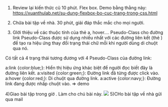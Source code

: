 1) Review lại kiến thức cũ 10 phút.
Flex box.
 Demo bằng thằng này:
https://xuanthulab.net/su-dung-flexbox-bo-cuc-trang-trong-css.html
2) Chữa bài tập về nhà. 30 phút, giải đáp thắc mắc cho mọi người.

3) GIới thiệu về các thuộc tính của thẻ a, hover....
   Pseudo-Class cho đường link
   Pseudo-Class được sử dụng nhiều nhất với các đường liên kết (thẻ <a>) để tạo ra hiệu ứng thay đổi trạng thái chữ mỗi khi người dùng di chuột qua nó.

Có tất cả 4 trạng thái tương đương với 4 Pseudo-Class của đường link:

a:link {color:blue;}: Hiển thị hiệu ứng khác biệt để người đọc biết đây là đường liên kết.
a:visited {color:green;}: Đường link đã từng được click vào.
a:hover {color:red;}: Di chuột qua đường link.
a:active {color:navy;}: Đường link đang được nhấp chuột vào.
=> demo

4)Giao bài tập trong giờ .
Làm cho chú bài này.
![](../Buoi%209/img_2.png)
5)CHo bài tập về nhà gửi qua mail